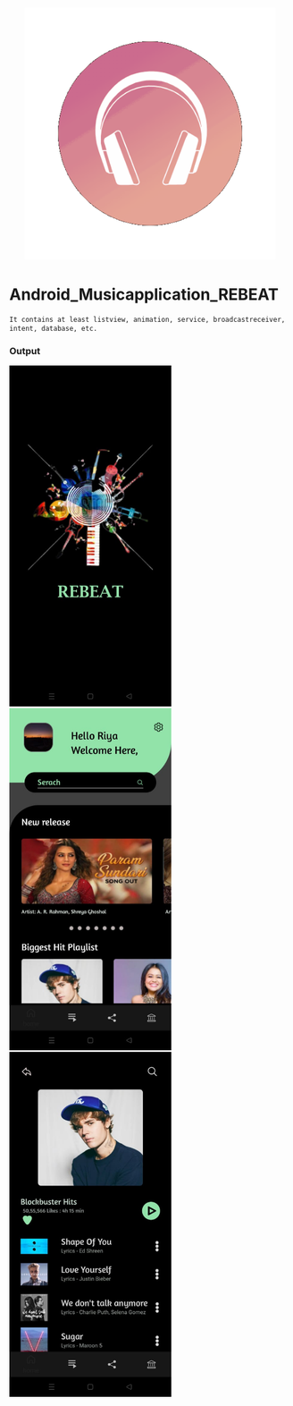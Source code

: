 <h1 align="center"> <center><img src="https://github.com/RiyaShah08/REBEAT_Music_Application/blob/master/logo_music.gif" width="450"></h1>
  
  # Android_Musicapplication_REBEAT
    It contains at least listview, animation, service, broadcastreceiver, intent, database, etc. 
  
  ### Output
  
  <p float="left">
    <img src="https://github.com/RiyaShah08/REBEAT_Music_Application/blob/master/output/home.jpeg" width="290dp"> 
    <img src="https://github.com/RiyaShah08/REBEAT_Music_Application/blob/master/output/home4.jpeg" width="290dp"> 
    <img src="https://github.com/RiyaShah08/REBEAT_Music_Application/blob/master/output/playlist1.jpeg" width="290dp">
  </p>
